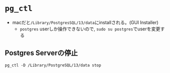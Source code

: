 # `pg_ctl`

* macだと`/Library/PostgresSQL/13/data`にinstallされる。(GUI Installer)
  * `postgres` userしか操作できないので, `sudo su postgres`でuserを変更する

## Postgres Serverの停止

```shell
pg_ctl -D /Library/PostgreSQL/13/data stop
```
